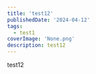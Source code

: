 ```yaml
---
title: 'test12'
publishedDate: '2024-04-12'
tags:
  - test1
coverImage: 'None.png'
description: test12
---
```


test12

